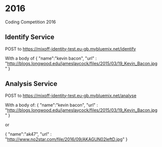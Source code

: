 # 2016
Coding Competition 2016


## Identify Service
POST to https://mixoff-identity-test.eu-gb.mybluemix.net/identify

With a body of
{
	"name":"kevin bacon",
	"url" : "http://blogs.longwood.edu/jameslaycock/files/2015/03/19_Kevin_Bacon.jpg"
}


## Analysis Service
POST to https://mixoff-identity-test.eu-gb.mybluemix.net/analyse

With a body of:
{
	"name":"kevin bacon",
	"url" : "http://blogs.longwood.edu/jameslaycock/files/2015/03/19_Kevin_Bacon.jpg"
}

or

{
	"name":"ak47",
	"url" : "http://www.no2star.com/file/2016/09/AKAGUN02leftD.jpg"
}
